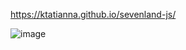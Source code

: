 https://ktatianna.github.io/sevenland-js/ 


![image](https://user-images.githubusercontent.com/93689968/216435937-168d3f8b-a09d-49a1-8d61-732991528ce8.png)
